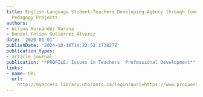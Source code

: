 ```yaml
---
title: English Language Student-Teachers Developing Agency through Community-Based
  Pedagogy Projects
authors:
- Wilson Hernández Varona
- Daniel Felipe Gutiérrez Álvarez
date: '2020-01-01'
publishDate: '2024-10-10T14:22:52.173827Z'
publication_types:
- article-journal
publication: "*PROFILE: Issues in Teachers' Professional Development*"
links:
- name: URL
  url: 
    http://myaccess.library.utoronto.ca/login?qurl=https://www.proquest.com/docview/2396850654?accountid=14771&bdid=38382&_bd=lgV1NCnOxAJ76hy0JWfZV2eG%2FOI%3D
---
```

